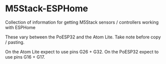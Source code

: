 # M5Stack-ESPHome
Collection of information for getting M5Stack sensors / controllers working with ESPHome

These vary between the PoESP32 and the Atom Lite. Take note before copy / pasting.

On the Atom Lite expect to use pins G26 + G32. On the PoESP32 expect to use pins G16 + G17.
